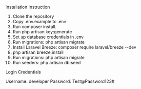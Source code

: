 Installation Instruction

1. Clone the repository
2. Copy .env.example to .env
3. Run composer install.
4. Run php artisan key:generate
5. Set up database credentials in .env
6. Run migrations: php artisan migrate
7. Install Laravel Breeze: composer require laravel/breeze --dev
8. php artisan breeze:install
9. Run migrations: php artisan migrate
10. Run seeders: php artisan db:seed

Login Credentials

Username: developer
Password: Test@Password123#
